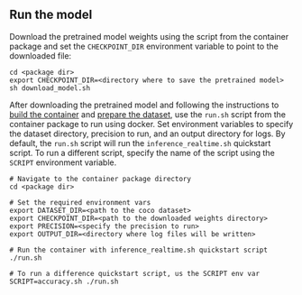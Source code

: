 ## Run the model

Download the pretrained model weights using the script from the container package
and set the `CHECKPOINT_DIR` environment variable to point to the downloaded file:
```
cd <package dir>
export CHECKPOINT_DIR=<directory where to save the pretrained model>
sh download_model.sh
```

After downloading the pretrained model and following the instructions to
[build the container](#build-the-container) and [prepare the dataset](#datasets),
use the `run.sh` script from the container package to run <model name> <mode>
using docker. Set environment variables to specify the dataset directory,
precision to run, and an output directory for logs. By default, the `run.sh`
script will run the `inference_realtime.sh` quickstart script. To run a different
script, specify the name of the script using the `SCRIPT` environment variable.
```
# Navigate to the container package directory
cd <package dir>

# Set the required environment vars
export DATASET_DIR=<path to the coco dataset>
export CHECKPOINT_DIR=<path to the downloaded weights directory>
export PRECISION=<specify the precision to run>
export OUTPUT_DIR=<directory where log files will be written>

# Run the container with inference_realtime.sh quickstart script
./run.sh

# To run a difference quickstart script, us the SCRIPT env var
SCRIPT=accuracy.sh ./run.sh
```
